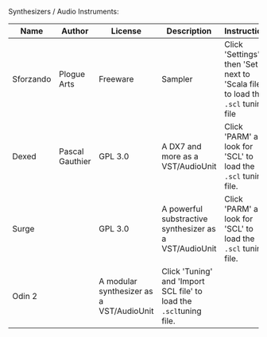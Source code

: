 Synthesizers / Audio Instruments:

| Name | Author | License | Description | Instructions |
| ------------- | ------------- | ------------- | ------------- | ------------- |
| Sforzando | Plogue Arts  | Freeware | Sampler | Click 'Settings', then 'Set' next to 'Scala file' to load the `.scl` tuning file |
| Dexed | Pascal Gauthier | GPL 3.0 | A DX7 and more as a VST/AudioUnit | Click 'PARM' and look for 'SCL' to load the `.scl` tuning file. |
| Surge |  | GPL 3.0 | A powerful substractive synthesizer as a VST/AudioUnit | Click 'PARM' and look for 'SCL' to load the `.scl` tuning file. |
| Odin 2 || A modular synthesizer as a VST/AudioUnit | Click 'Tuning' and 'Import SCL file' to load the `.scl`tuning file. |